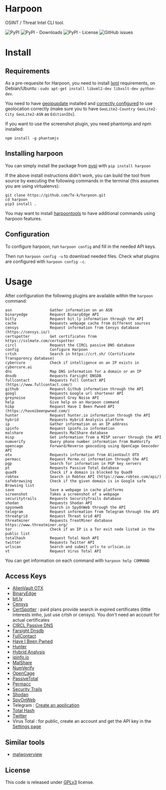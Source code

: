 # Harpoon

OSINT / Threat Intel CLI tool.

![PyPI](https://img.shields.io/pypi/v/harpoon) ![PyPI - Downloads](https://img.shields.io/pypi/dm/harpoon) ![PyPI - License](https://img.shields.io/pypi/l/harpoon) ![GitHub issues](https://img.shields.io/github/issues/te-k/harpoon)

# Install

## Requirements

As a pre-requesite for Harpoon, you need to install [lxml](https://lxml.de/installation.html) requirements, on Debian/Ubuntu : `sudo apt-get install libxml2-dev libxslt-dev python-dev`.

You need to have [geoipupdate](https://github.com/maxmind/geoipupdate) installed and [correctly configured](https://dev.maxmind.com/geoip/geoipupdate/) to use geolocation correctly (make sure you to have `GeoLite2-Country GeoLite2-City GeoLite2-ASN` as `EditionIDs`).

If you want to use the screenshot plugin, you need phantomjs and npm installed:

```
npm install -g phantomjs
```

## Installing harpoon

You can simply install the package from [pypi](https://pypi.org/project/harpoon/) with `pip install harpoon`

If the above install instructions didn't work, you can build the tool from source by executing the following commands in the terminal (this assumes you are using virtualenvs):

```
git clone https://github.com/Te-k/harpoon.git
cd harpoon
pip3 install .
```

You may want to install [harpoontools](https://github.com/Te-k/harpoontools) to have additional commands using harpoon features.

## Configuration

To configure harpoon, run `harpoon config` and fill in the needed API keys.

Then run `harpoon config -u` to download needed files. Check what plugins are configured with `harpoon config -c`.

# Usage

After configuration the following plugins are available within the `harpoon` command:

```
asn                 Gather information on an ASN
binaryedge          Request BinaryEdge API
bitly               Request bit.ly information through the API
cache               Requests webpage cache from different sources
censys              Request information from Censys database (https://censys.io/)
certspotter         Get certificates from https://sslmate.com/certspotter
circl               Request the CIRCL passive DNS database
config              Configure Harpoon
crtsh               Search in https://crt.sh/ (Certificate Transparency database)
cybercure           Check if intelligence on an IP exists in cybercure.ai
dns                 Map DNS information for a domain or an IP
dnsdb               Requests Farsight DNSDB
fullcontact         Requests Full Contact API (https://www.fullcontact.com/)
github              Request Github information through the API
googl               Requests Google url shortener API
greynoise           Request Grey Noise API
help                Give help on an Harpoon command
hibp                Request Have I Been Pwned API (https://haveibeenpwned.com/)
hunter              Request hunter.io information through the API
hybrid              Requests Hybrid Analysis platform
ip                  Gather information on an IP address
ipinfo              Request ipinfo.io information
malshare            Requests MalShare database
misp                Get information from a MISP server through the API
numverify           Query phone number information from NumVerify
opencage            Forward/Reverse geocoding using OpenCage Geocoder API
otx                 Requests information from AlienVault OTX
permacc             Request Perma.cc information through the API
pgp                 Search for information in PGP key servers
pt                  Requests Passive Total database
quad9               Check if a domain is blocked by Quad9
robtex              Search in Robtex API (https://www.robtex.com/api/)
safebrowsing        Check if the given domain is in Google safe Browsing list
save                Save a webpage in cache platforms
screenshot          Takes a screenshot of a webpage
securitytrails      Requests SecurityTrails database
shodan              Requests Shodan API
spyonweb            Search in SpyOnWeb through the API
telegram            Request information from Telegram through the API
threatgrid          Request Threat Grid API
threatminer         Requests TreatMiner database https://www.threatminer.org/
tor                 Check if an IP is a Tor exit node listed in the public list
totalhash           Request Total Hash API
twitter             Requests Twitter API
urlscan             Search and submit urls to urlscan.io
vt                  Request Virus Total API
```

You can get information on each command with `harpoon help COMMAND`

## Access Keys

* [AlienVault OTX](https://otx.alienvault.com/)
* [BinaryEdge](https://www.binaryedge.io/)
* [bit.ly](https://bitly.com/a/sign_up)
* [Censys](https://censys.io/register)
* [CertSpotter](https://sslmate.com/certspotter/pricing) : paid plans provide search in expired certificates (little interests imho, just use crtsh or censys). You don't need an account for actual certificates
* [CIRCL Passive DNS](https://www.circl.lu/services/passive-dns/)
* [Farsight Dnsdb](https://www.farsightsecurity.com/dnsdb-community-edition/)
* [FullContact](https://dashboard.fullcontact.com/register)
* [Have I Been Pwned](https://haveibeenpwned.com/)
* [Hunter](https://hunter.io/users/sign_up)
* [Hybrid Analysis](https://www.hybrid-analysis.com/apikeys/info)
* [ipinfo.io](https://ipinfo.io/)
* [MalShare](https://malshare.com/register.php)
* [NumVerify](https://numverify.com/)
* [OpenCage](https://opencagedata.com/)
* [PassiveTotal](https://community.riskiq.com/registration)
* [Permacc](https://perma.cc/)
* [Security Trails](https://securitytrails.com/)
* [Shodan](https://account.shodan.io/register)
* [SpyOnWeb](https://api.spyonweb.com/)
* Telegram : [Create an application](https://core.telegram.org/api/obtaining_api_id)
* [Total Hash](https://totalhash.cymru.com/contact-us/)
* [Twitter](https://developer.twitter.com/en/docs/ads/general/guides/getting-started)
* Virus Total : for public, create an account and get the API key in the [Settings page](https://www.virustotal.com/#/settings/apikey)

## Similar tools

* [malwoverview](https://github.com/alexandreborges/malwoverview)

## License

This code is released under [GPLv3](LICENSE.md) license.
